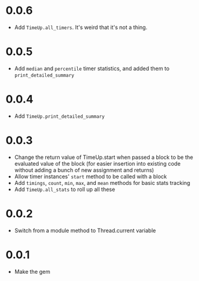 # 0.0.6

- Add `TimeUp.all_timers`. It's weird that it's not a thing.

# 0.0.5

- Add `median` and `percentile` timer statistics, and added them to
  `print_detailed_summary`

# 0.0.4

- Add `TimeUp.print_detailed_summary`

# 0.0.3

- Change the return value of TimeUp.start when passed a block to be the
  evaluated value of the block (for easier insertion into existing code without
  adding a bunch of new assignment and returns)
- Allow timer instances' `start` method to be called with a block
- Add `timings`, `count`, `min`, `max`, and `mean` methods for basic stats
  tracking
- Add `TimeUp.all_stats` to roll up all these

# 0.0.2

- Switch from a module method to Thread.current variable

# 0.0.1

- Make the gem


